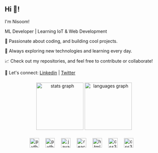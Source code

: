<h2 align="left">Hi 👋!</h2>

I'm Nisoom!

ML Developer | Learning IoT & Web Development

🚀 Passionate about coding, and building cool projects.

🔧 Always exploring new technologies and learning every day.

📈 Check out my repositories, and feel free to contribute or collaborate!

💬 Let's connect: [Linkedin](https://www.linkedin.com/in/nishumbh/) | [Twitter](https://x.com/nishumbhshah) 



###

<div align="center">
  <img src="https://github-readme-stats.vercel.app/api?username=nisooom&hide_title=false&hide_rank=false&show_icons=true&include_all_commits=true&count_private=true&disable_animations=false&theme=dracula&locale=en&hide_border=false" height="150" alt="stats graph"  />
  <img src="https://github-readme-stats.vercel.app/api/top-langs?username=nisooom&locale=en&hide_title=false&layout=compact&card_width=320&langs_count=5&theme=dracula&hide_border=false" height="150" alt="languages graph"  />
</div>

###

<div align="center">

  <img src="https://raw.githubusercontent.com/devicons/devicon/refs/tags/v2.16.0/icons/c/c-original.svg" height="30" alt="python logo"  />
  <img width="12" />
  <img src="https://cdn.jsdelivr.net/gh/devicons/devicon/icons/python/python-original.svg" height="30" alt="python logo"  />
  <img width="12" />
  <img src="https://cdn.jsdelivr.net/gh/devicons/devicon/icons/javascript/javascript-original.svg" height="30" alt="javascript logo"  />
  <img width="12" />
  <img src="https://cdn.jsdelivr.net/gh/devicons/devicon/icons/react/react-original.svg" height="30" alt="react logo"  />
  <img width="12" />
  <img src="https://cdn.jsdelivr.net/gh/devicons/devicon/icons/html5/html5-original.svg" height="30" alt="html5 logo"  />
  <img width="12" />
  <img src="https://cdn.jsdelivr.net/gh/devicons/devicon/icons/css3/css3-original.svg" height="30" alt="css3 logo"  />
  <img width="12" />
  <img src="https://raw.githubusercontent.com/devicons/devicon/refs/tags/v2.16.0/icons/nextjs/nextjs-plain.svg" height="30" alt="css3 logo"  />
  <img width="12" />
  </div>

###

